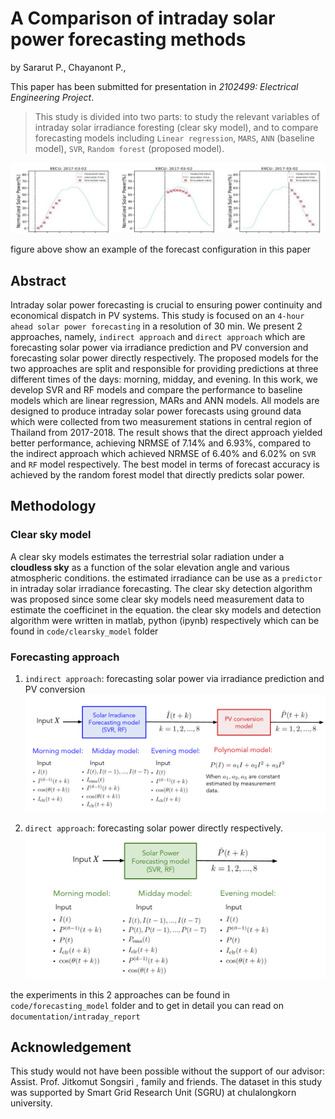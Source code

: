 # A Comparison of intraday solar power forecasting methods

by
Sararut P.,
Chayanont P.,

This paper has been submitted for presentation in *2102499: Electrical Engineering Project*.

> This study is divided into two parts: to study the relevant variables of intraday solar irradiance foresting (clear sky model), and to compare forecasting models including `Linear regression`, `MARS`, `ANN` (baseline model), `SVR`, `Random forest` (proposed model).

![](figures/forecast_config.png)

figure above show an example of the forecast configuration in this paper
## Abstract

Intraday solar power forecasting is crucial to ensuring power continuity and economical dispatch in PV systems.
This study is focused on an `4-hour ahead solar power forecasting` in a resolution of 30 min. We present 2 approaches,
namely, `indirect approach` and `direct approach` which are forecasting solar power via irradiance prediction and PV
conversion and forecasting solar power directly respectively. The proposed models for the two approaches are split
and responsible for providing predictions at three different times of the days: morning, midday, and evening. In this
work, we develop SVR and RF models and compare the performance to baseline models which are linear regression,
MARs and ANN models. All models are designed to produce intraday solar power forecasts using ground data which
were collected from two measurement stations in central region of Thailand from 2017-2018. The result shows that the
direct approach yielded better performance, achieving NRMSE of 7.14% and 6.93%, compared to the indirect approach
which achieved NRMSE of 6.40% and 6.02% on `SVR` and `RF` model respectively. The best model in terms of forecast
accuracy is achieved by the random forest model that directly predicts solar power.

## Methodology
### Clear sky model
A clear sky models estimates the terrestrial solar radiation under a **cloudless sky** as a function of the solar elevation angle and various atmospheric conditions. the estimated irradiance can be use as a `predictor` in intraday solar irradiance forecasting. The clear sky detection algorithm was proposed since some clear sky models need measurement data to estimate the coefficinet in the equation. the clear sky models and detection algorithm were written in matlab, python (ipynb) respectively which can be found in `code/clearsky_model` folder

### Forecasting approach
1. `indirect approach`:  forecasting solar power via irradiance prediction and PV conversion
![](figures/indirect_approach.png)

2. `direct approach`:  forecasting solar power directly respectively.
![](figures/direct_approach.png)

the experiments in this 2 approaches can be found in `code/forecasting_model` folder and to get in detail you can read on `documentation/intraday_report`


## Acknowledgement
This study would not have been possible without the support of our advisor: Assist. Prof. Jitkomut Songsiri , family and friends. The dataset in this study was supported by Smart Grid Research Unit (SGRU) at chulalongkorn university. 
